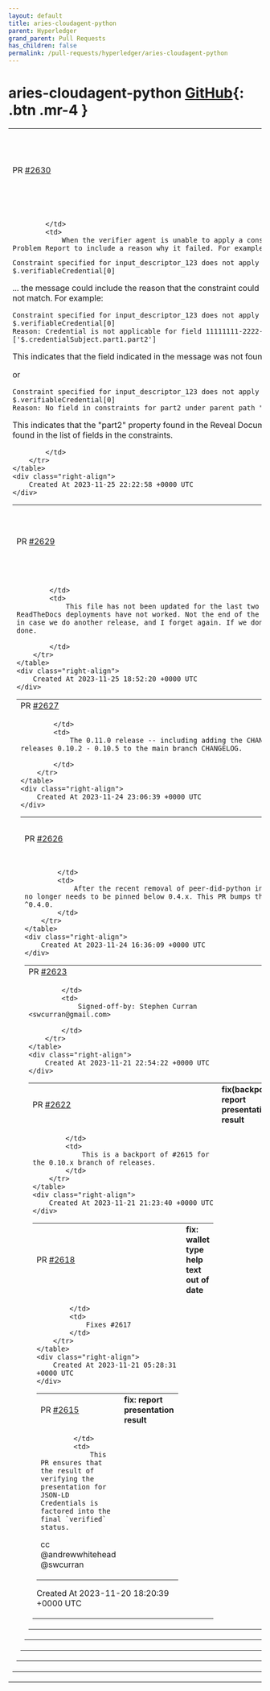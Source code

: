 ```yaml
---
layout: default
title: aries-cloudagent-python
parent: Hyperledger
grand_parent: Pull Requests
has_children: false
permalink: /pull-requests/hyperledger/aries-cloudagent-python
---
```


# aries-cloudagent-python <span class="fs-3 right-align">[GitHub](https://github.com/hyperledger/aries-cloudagent-python){: .btn .mr-4 }</span>


<div>
    <table>
        <tr>
            <td>
                PR <a href="https://github.com/hyperledger/aries-cloudagent-python/pull/2630" class=".btn">#2630</a>
            </td>
            <td>
                <b>
                    Feature Suggestion: Include a Reason When Constraints Cannot Be Applied
                </b>
            </td>
        </tr>
        <tr>
            <td>
                
            </td>
            <td>
                When the verifier agent is unable to apply a constraint filter, it would be helpful for the Problem Report to include a reason why it failed. For example, instead of:

```
Constraint specified for input_descriptor_123 does not apply to the enclosed credential in $.verifiableCredential[0]
```

... the message could include the reason that the constraint could not be applied, with the specific path or item that did not match. For example:

```
Constraint specified for input_descriptor_123 does not apply to the enclosed credential in $.verifiableCredential[0]
Reason: Credential is not applicable for field 11111111-2222-3333-4444-56789abcdef0 with paths ['$.credentialSubject.part1.part2']
```

This indicates that the field indicated in the message was not found in the Reveal Document or the full Credential.

or

```
Constraint specified for input_descriptor_123 does not apply to the enclosed credential in $.verifiableCredential[0]
Reason: No field in constraints for part2 under parent path "$.credentialSubject.part1"
```

This indicates that the "part2" property found in the Reveal Document under "$.credentialSubject.part1" was not found in the list of fields in the constraints.

            </td>
        </tr>
    </table>
    <div class="right-align">
        Created At 2023-11-25 22:22:58 +0000 UTC
    </div>
</div>

<div>
    <table>
        <tr>
            <td>
                PR <a href="https://github.com/hyperledger/aries-cloudagent-python/pull/2629" class=".btn">#2629</a>
            </td>
            <td>
                <b>
                    Update the ReadTheDocs config in case we do another 0.10.x release
                </b>
            </td>
        </tr>
        <tr>
            <td>
                
            </td>
            <td>
                This file has not been updated for the last two releases, and as such, the ReadTheDocs deployments have not worked. Not the end of the world, but adding this file now in case we do another release, and I forget again. If we don't do another deploy -- no harm done.

            </td>
        </tr>
    </table>
    <div class="right-align">
        Created At 2023-11-25 18:52:20 +0000 UTC
    </div>
</div>

<div>
    <table>
        <tr>
            <td>
                PR <a href="https://github.com/hyperledger/aries-cloudagent-python/pull/2627" class=".btn">#2627</a>
            </td>
            <td>
                <b>
                    0.11.0
                </b>
            </td>
        </tr>
        <tr>
            <td>
                
            </td>
            <td>
                The 0.11.0 release -- including adding the CHANGELOG entries for releases 0.10.2 - 0.10.5 to the main branch CHANGELOG.

            </td>
        </tr>
    </table>
    <div class="right-align">
        Created At 2023-11-24 23:06:39 +0000 UTC
    </div>
</div>

<div>
    <table>
        <tr>
            <td>
                PR <a href="https://github.com/hyperledger/aries-cloudagent-python/pull/2626" class=".btn">#2626</a>
            </td>
            <td>
                <b>
                    chore: bump pydid version
                </b>
            </td>
        </tr>
        <tr>
            <td>
                
            </td>
            <td>
                After the recent removal of peer-did-python in #2561, pydid no longer needs to be pinned below 0.4.x. This PR bumps the version to ^0.4.0.
            </td>
        </tr>
    </table>
    <div class="right-align">
        Created At 2023-11-24 16:36:09 +0000 UTC
    </div>
</div>

<div>
    <table>
        <tr>
            <td>
                PR <a href="https://github.com/hyperledger/aries-cloudagent-python/pull/2623" class=".btn">#2623</a>
            </td>
            <td>
                <b>
                    0.10.5
                </b>
            </td>
        </tr>
        <tr>
            <td>
                
            </td>
            <td>
                Signed-off-by: Stephen Curran <swcurran@gmail.com>

            </td>
        </tr>
    </table>
    <div class="right-align">
        Created At 2023-11-21 22:54:22 +0000 UTC
    </div>
</div>

<div>
    <table>
        <tr>
            <td>
                PR <a href="https://github.com/hyperledger/aries-cloudagent-python/pull/2622" class=".btn">#2622</a>
            </td>
            <td>
                <b>
                    fix(backport): report presentation result
                </b>
            </td>
        </tr>
        <tr>
            <td>
                
            </td>
            <td>
                This is a backport of #2615 for the 0.10.x branch of releases.
            </td>
        </tr>
    </table>
    <div class="right-align">
        Created At 2023-11-21 21:23:40 +0000 UTC
    </div>
</div>

<div>
    <table>
        <tr>
            <td>
                PR <a href="https://github.com/hyperledger/aries-cloudagent-python/pull/2618" class=".btn">#2618</a>
            </td>
            <td>
                <b>
                    fix: wallet type help text out of date
                </b>
            </td>
        </tr>
        <tr>
            <td>
                
            </td>
            <td>
                Fixes #2617 
            </td>
        </tr>
    </table>
    <div class="right-align">
        Created At 2023-11-21 05:28:31 +0000 UTC
    </div>
</div>

<div>
    <table>
        <tr>
            <td>
                PR <a href="https://github.com/hyperledger/aries-cloudagent-python/pull/2615" class=".btn">#2615</a>
            </td>
            <td>
                <b>
                    fix: report presentation result
                </b>
            </td>
        </tr>
        <tr>
            <td>
                
            </td>
            <td>
                This PR ensures that the result of verifying the presentation for JSON-LD Credentials is factored into the final `verified` status.

cc @andrewwhitehead  @swcurran 
            </td>
        </tr>
    </table>
    <div class="right-align">
        Created At 2023-11-20 18:20:39 +0000 UTC
    </div>
</div>

